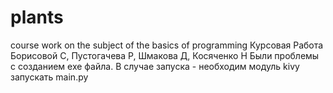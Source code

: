 # plants
course work on the subject of the basics of programming
Курсовая Работа Борисовой С, Пустогачева Р, Шмакова Д, Косяченко Н
Были проблемы с созданием exe файла. В случае запуска - необходим модуль kivy запускать main.py
